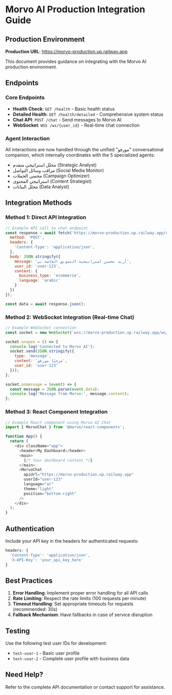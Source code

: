 # Morvo AI Production Integration Guide

## Production Environment
**Production URL**: https://morvo-production.up.railway.app

This document provides guidance on integrating with the Morvo AI production environment.

## Endpoints

### Core Endpoints
- **Health Check**: `GET /health` - Basic health status
- **Detailed Health**: `GET /health/detailed` - Comprehensive system status
- **Chat API**: `POST /chat` - Send messages to Morvo AI
- **WebSocket**: `WSS /ws/{user_id}` - Real-time chat connection

### Agent Interaction
All interactions are now handled through the unified "مورفو" conversational companion, which internally coordinates with the 5 specialized agents:
- محلل استراتيجي متقدم (Strategic Analyst)
- مراقب وسائل التواصل (Social Media Monitor)
- محسن الحملات (Campaign Optimizer)
- استراتيجي المحتوى (Content Strategist)
- محلل البيانات (Data Analyst)

## Integration Methods

### Method 1: Direct API Integration
```javascript
// Example API call to chat endpoint
const response = await fetch('https://morvo-production.up.railway.app/chat', {
  method: 'POST',
  headers: {
    'Content-Type': 'application/json',
  },
  body: JSON.stringify({
    message: 'أريد تحسين استراتيجية التسويق الخاصة بي',
    user_id: 'user-123',
    context: {
      business_type: 'ecommerce',
      language: 'arabic'
    }
  })
});

const data = await response.json();
```

### Method 2: WebSocket Integration (Real-time Chat)
```javascript
// Example WebSocket connection
const socket = new WebSocket(`wss://morvo-production.up.railway.app/ws/user-123`);

socket.onopen = () => {
  console.log('Connected to Morvo AI');
  socket.send(JSON.stringify({
    type: 'message',
    content: 'مرحبًا مورفو',
    user_id: 'user-123'
  }));
};

socket.onmessage = (event) => {
  const message = JSON.parse(event.data);
  console.log('Message from Morvo:', message.content);
};
```

### Method 3: React Component Integration
```javascript
// Example React component using Morvo AI Chat
import { MorvoChat } from '@morvo/react-components';

function App() {
  return (
    <div className="app">
      <header>My Dashboard</header>
      <main>
        {/* Your dashboard content */}
      </main>
      <MorvoChat 
        apiUrl="https://morvo-production.up.railway.app"
        userId="user-123"
        language="ar"
        theme="light"
        position="bottom-right"
      />
    </div>
  );
}
```

## Authentication
Include your API key in the headers for authenticated requests:

```javascript
headers: {
  'Content-Type': 'application/json',
  'X-API-Key': 'your_api_key_here'
}
```

## Best Practices
1. **Error Handling**: Implement proper error handling for all API calls
2. **Rate Limiting**: Respect the rate limits (100 requests per minute)
3. **Timeout Handling**: Set appropriate timeouts for requests (recommended: 30s)
4. **Fallback Mechanism**: Have fallbacks in case of service disruption

## Testing
Use the following test user IDs for development:
- `test-user-1` - Basic user profile
- `test-user-2` - Complete user profile with business data

## Need Help?
Refer to the complete API documentation or contact support for assistance.
